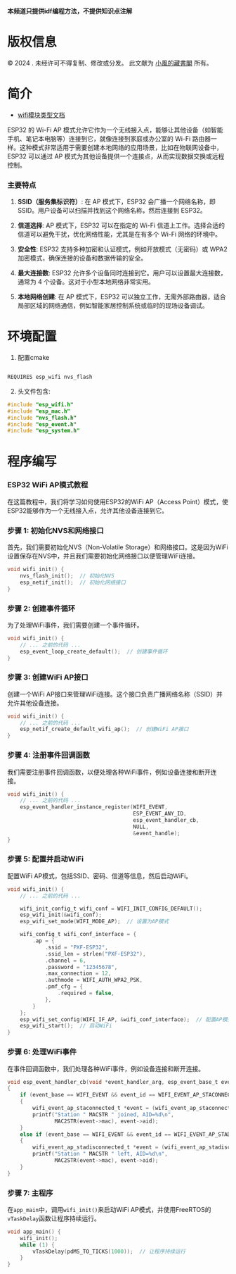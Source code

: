 **本频道只提供idf编程方法，不提供知识点注解**

# 版权信息

 ©  2024 . 未经许可不得复制、修改或分发。 此文献为 [小風的藏書閣](https://t.me/xfp2333)  所有。

 # 简介

- [wifi模块类型文档](wifi_typed.md)

ESP32 的 Wi-Fi AP 模式允许它作为一个无线接入点，能够让其他设备（如智能手机、笔记本电脑等）连接到它，就像连接到家庭或办公室的 Wi-Fi 路由器一样。这种模式非常适用于需要创建本地网络的应用场景，比如在物联网设备中，ESP32 可以通过 AP 模式为其他设备提供一个连接点，从而实现数据交换或远程控制。

### 主要特点

1. **SSID（服务集标识符）**: 在 AP 模式下，ESP32 会广播一个网络名称，即 SSID。用户设备可以扫描并找到这个网络名称，然后连接到 ESP32。

2. **信道选择**: AP 模式下，ESP32 可以在指定的 Wi-Fi 信道上工作。选择合适的信道可以避免干扰，优化网络性能，尤其是在有多个 Wi-Fi 网络的环境中。

3. **安全性**: ESP32 支持多种加密和认证模式，例如开放模式（无密码）或 WPA2 加密模式，确保连接的设备和数据传输的安全。

4. **最大连接数**: ESP32 允许多个设备同时连接到它。用户可以设置最大连接数，通常为 4 个设备。这对于小型本地网络非常实用。

5. **本地网络创建**: 在 AP 模式下，ESP32 可以独立工作，无需外部路由器，适合局部区域的网络通信，例如智能家居控制系统或临时的现场设备调试。

# 环境配置

1. 配置cmake

```c

REQUIRES esp_wifi nvs_flash

```

2. 头文件包含:

```c
#include "esp_wifi.h"
#include "esp_mac.h"
#include "nvs_flash.h"
#include "esp_event.h"
#include "esp_system.h"
```

# 程序编写

### ESP32 WiFi AP模式教程

在这篇教程中，我们将学习如何使用ESP32的WiFi AP（Access Point）模式，使ESP32能够作为一个无线接入点，允许其他设备连接到它。

### 步骤 1: 初始化NVS和网络接口

首先，我们需要初始化NVS（Non-Volatile Storage）和网络接口。这是因为WiFi设置保存在NVS中，并且我们需要初始化网络接口以便管理WiFi连接。

```c
void wifi_init() {
    nvs_flash_init();  // 初始化NVS
    esp_netif_init();  // 初始化网络接口
}
```

### 步骤 2: 创建事件循环

为了处理WiFi事件，我们需要创建一个事件循环。

```c
void wifi_init() {
    // ... 之前的代码 ...
    esp_event_loop_create_default();  // 创建事件循环
}
```

### 步骤 3: 创建WiFi AP接口

创建一个WiFi AP接口来管理WiFi连接。这个接口负责广播网络名称（SSID）并允许其他设备连接。

```c
void wifi_init() {
    // ... 之前的代码 ...
    esp_netif_create_default_wifi_ap();  // 创建WiFi AP接口
}
```

### 步骤 4: 注册事件回调函数

我们需要注册事件回调函数，以便处理各种WiFi事件，例如设备连接和断开连接。

```c
void wifi_init() {
    // ... 之前的代码 ...
    esp_event_handler_instance_register(WIFI_EVENT,
                                        ESP_EVENT_ANY_ID,
                                        esp_event_handler_cb,
                                        NULL,
                                        &event_handle);
}
```

### 步骤 5: 配置并启动WiFi

配置WiFi AP模式，包括SSID、密码、信道等信息，然后启动WiFi。

```c
void wifi_init() {
    // ... 之前的代码 ...

    wifi_init_config_t wifi_conf = WIFI_INIT_CONFIG_DEFAULT();
    esp_wifi_init(&wifi_conf);
    esp_wifi_set_mode(WIFI_MODE_AP);  // 设置为AP模式

    wifi_config_t wifi_conf_interface = {
        .ap = {
            .ssid = "PXF-ESP32",
            .ssid_len = strlen("PXF-ESP32"),
            .channel = 6,
            .password = "12345678",
            .max_connection = 12,
            .authmode = WIFI_AUTH_WPA2_PSK,
            .pmf_cfg = {
                .required = false,
            },
        }
    };
    esp_wifi_set_config(WIFI_IF_AP, &wifi_conf_interface);  // 配置AP模式
    esp_wifi_start();  // 启动WiFi
}
```

### 步骤 6: 处理WiFi事件

在事件回调函数中，我们处理各种WiFi事件，例如设备连接和断开连接。

```c
void esp_event_handler_cb(void *event_handler_arg, esp_event_base_t event_base, int32_t event_id, void *event_data)
{
    if (event_base == WIFI_EVENT && event_id == WIFI_EVENT_AP_STACONNECTED) //此处处理AP被连接事件
    {
        wifi_event_ap_staconnected_t *event = (wifi_event_ap_staconnected_t *)event_data;
        printf("Station " MACSTR " joined, AID=%d\n",
               MAC2STR(event->mac), event->aid);
    }
    else if (event_base == WIFI_EVENT && event_id == WIFI_EVENT_AP_STADISCONNECTED) // 此处处理AP断开事件
    {
        wifi_event_ap_stadisconnected_t *event = (wifi_event_ap_stadisconnected_t *)event_data;
        printf("Station " MACSTR " left, AID=%d\n",
               MAC2STR(event->mac), event->aid);
    }
}
```

### 步骤 7: 主程序

在`app_main`中，调用`wifi_init()`来启动WiFi AP模式，并使用FreeRTOS的`vTaskDelay`函数让程序持续运行。

```c
void app_main() {
    wifi_init();
    while (1) {
        vTaskDelay(pdMS_TO_TICKS(1000));  // 让程序持续运行
    }
}
```